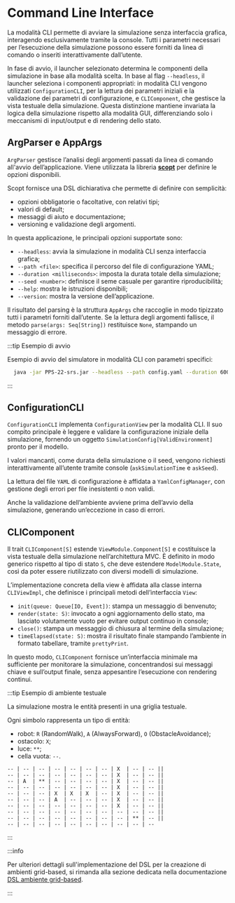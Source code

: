 # Command Line Interface

La modalità CLI permette di avviare la simulazione senza interfaccia grafica, interagendo esclusivamente tramite la
console. Tutti i parametri necessari per l’esecuzione della simulazione possono essere forniti da linea di comando o
inseriti interattivamente dall’utente.

In fase di avvio, il launcher selezionato determina le componenti della simulazione in base alla modalità scelta.
In base al flag `--headless`, il launcher seleziona i componenti appropriati: in modalità CLI vengono utilizzati
`ConfigurationCLI`, per la lettura dei parametri iniziali e la validazione dei parametri di configurazione, e
`CLIComponent`, che gestisce la vista testuale della simulazione.
Questa distinzione mantiene invariata la logica della simulazione rispetto alla modalità GUI, differenziando solo i
meccanismi di input/output e di rendering dello stato.

## ArgParser e AppArgs

`ArgParser` gestisce l’analisi degli argomenti passati da linea di comando all'avvio dell’applicazione.
Viene utilizzata la libreria [**scopt**](https://github.com/scopt/scopt) per definire le opzioni disponibili.

Scopt fornisce una DSL dichiarativa che permette di definire con semplicità:

- opzioni obbligatorie o facoltative, con relativi tipi;
- valori di default;
- messaggi di aiuto e documentazione;
- versioning e validazione degli argomenti.

In questa applicazione, le principali opzioni supportate sono:

- `--headless`: avvia la simulazione in modalità CLI senza interfaccia grafica;
- `--path <file>`: specifica il percorso del file di configurazione YAML;
- `--duration <milliseconds>`: imposta la durata totale della simulazione;
- `--seed <number>`: definisce il seme casuale per garantire riproducibilità;
- `--help`: mostra le istruzioni disponibili;
- `--version`: mostra la versione dell’applicazione.

Il risultato del parsing è la struttura `AppArgs` che raccoglie in modo tipizzato tutti i parametri forniti dall’utente.
Se la lettura degli argomenti fallisce, il metodo `parse(args: Seq[String])` restituisce `None`, stampando un messaggio
di errore.

:::tip Esempio di avvio

Esempio di avvio del simulatore in modalità CLI con parametri specifici:

```bash
  java -jar PPS-22-srs.jar --headless --path config.yaml --duration 60000 --seed 42
```
:::

## ConfigurationCLI

`ConfigurationCLI` implementa `ConfigurationView` per la modalità CLI.
Il suo compito principale è leggere e validare la configurazione iniziale della simulazione, fornendo un oggetto
`SimulationConfig[ValidEnvironment]` pronto per il modello.

I valori mancanti, come durata della simulazione o il seed, vengono richiesti interattivamente all’utente tramite
console (`askSimulationTime` e `askSeed`).

La lettura del file `YAML` di configurazione è affidata a `YamlConfigManager`, con gestione degli errori per file
inesistenti o non validi.

Anche la validazione dell’ambiente avviene prima dell’avvio della simulazione, generando un’eccezione in caso di errori.

## CLIComponent

Il trait `CLIComponent[S]` estende `ViewModule.Component[S]` e costituisce la vista testuale della simulazione
nell’architettura MVC. È definito in modo generico rispetto al tipo di stato `S`, che deve estendere `ModelModule.State`,
così da poter essere riutilizzato con diversi modelli di simulazione.

L’implementazione concreta della view è affidata alla classe interna `CLIViewImpl`, che definisce i principali metodi
dell’interfaccia `View`:

- `init(queue: Queue[IO, Event])`: stampa un messaggio di benvenuto;
- `render(state: S)`: invocato a ogni aggiornamento dello stato, ma lasciato volutamente vuoto per evitare output
  continuo
  in console;
- `close()`: stampa un messaggio di chiusura al termine della simulazione;
- `timeElapsed(state: S)`: mostra il risultato finale stampando l’ambiente in formato tabellare, tramite `prettyPrint`.

In questo modo, `CLIComponent` fornisce un’interfaccia minimale ma sufficiente per monitorare la simulazione,
concentrandosi sui messaggi chiave e sull’output finale, senza appesantire l’esecuzione con rendering continui.


:::tip Esempio di ambiente testuale

La simulazione mostra le entità presenti in una griglia testuale.

Ogni simbolo rappresenta un tipo di entità:
- robot: `R` (RandomWalk), `A` (AlwaysForward), `O` (ObstacleAvoidance);
- ostacolo: `X`;
- luce: `**`;
- cella vuota: `--`.

```text
-- | -- | -- | -- | -- | -- | -- | X  | -- | -- ||
-- | -- | -- | -- | -- | -- | -- | X  | -- | -- ||
-- | A  | ** | -- | -- | -- | -- | X  | -- | -- ||
-- | -- | -- | -- | -- | -- | -- | X  | -- | -- ||
-- | -- | -- | X  | X  | X  | -- | X  | -- | -- ||
-- | -- | -- | A  | -- | -- | -- | X  | -- | -- ||
-- | -- | -- | -- | -- | -- | -- | X  | -- | -- ||
-- | -- | -- | -- | -- | -- | -- | -- | -- | -- ||
-- | -- | -- | -- | -- | -- | -- | -- | ** | -- ||
-- | -- | -- | -- | -- | -- | -- | -- | -- | --
```
:::

:::info

Per ulteriori dettagli sull'implementazione del DSL per la creazione di ambienti grid-based, si rimanda alla sezione
dedicata nella documentazione [DSL ambiente grid-based](./dsl-environment-grid-based.md).

:::